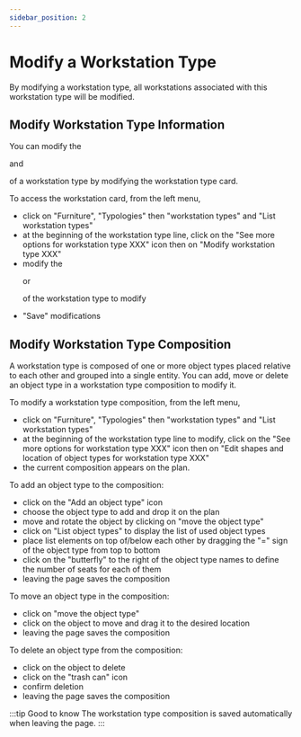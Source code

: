 ```yaml
---
sidebar_position: 2
---
```

# Modify a Workstation Type

By modifying a workstation type, all workstations associated with this workstation type will be modified.

## Modify Workstation Type Information

You can modify the <P code="workplaceType:name" /> and <P code="workplaceType:color" /> of a workstation type by modifying the workstation type card.


To access the workstation card, from the left menu,

-   click on "Furniture", "Typologies" then "workstation types" and "List workstation types"
-   at the beginning of the workstation type line, click on the "See more options for workstation type XXX" icon then on "Modify workstation type XXX"
-   modify the <P code="workplaceType:name" /> or <P code="workplaceType:color" /> of the workstation type to modify
-   "Save" modifications

## Modify Workstation Type Composition

A workstation type is composed of one or more object types placed relative to each other and grouped into a single entity.
You can add, move or delete an object type in a workstation type composition to modify it.


To modify a workstation type composition, from the left menu,

-   click on "Furniture", "Typologies" then "workstation types" and "List workstation types"
-   at the beginning of the workstation type line to modify, click on the "See more options for workstation type XXX" icon then on "Edit shapes and location of object types for workstation type XXX"
-   the current composition appears on the plan.

To add an object type to the composition:

-   click on the "Add an object type" icon
-   choose the object type to add and drop it on the plan
-   move and rotate the object by clicking on "move the object type"
-   click on "List object types" to display the list of used object types
-   place list elements on top of/below each other by dragging the "=" sign of the object type from top to bottom
-   click on the "butterfly" to the right of the object type names to define the number of seats for each of them
-   leaving the page saves the composition

To move an object type in the composition:

-   click on "move the object type"
-   click on the object to move and drag it to the desired location
-   leaving the page saves the composition

To delete an object type from the composition:

-   click on the object to delete
-   click on the "trash can" icon
-   confirm deletion
-   leaving the page saves the composition

:::tip Good to know
The workstation type composition is saved automatically when leaving the page.
:::